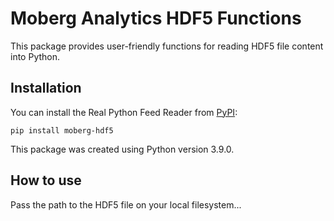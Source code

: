 # Moberg Analytics HDF5 Functions

This package provides user-friendly functions for reading HDF5 file content into Python. 

## Installation

You can install the Real Python Feed Reader from [PyPI](insert_link_to_pypi):

    pip install moberg-hdf5
    
This package was created using Python version 3.9.0.

## How to use

Pass the path to the HDF5 file on your local filesystem...
